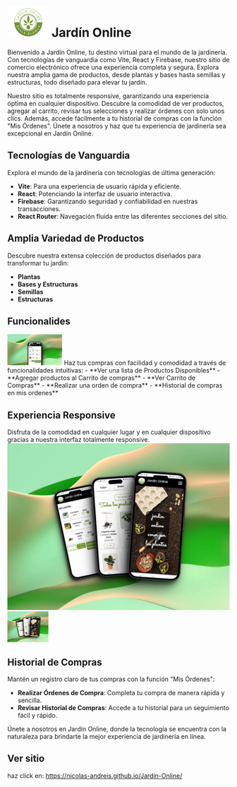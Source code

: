 # <img src="./src/imagenes/logo/logo.png" alt="Logo de planta"  height="70"> Jardín Online 

Bienvenido a Jardín Online, tu destino virtual para el mundo de la jardinería. Con tecnologías de vanguardia como Vite, React y Firebase, nuestro sitio de comercio electrónico ofrece una experiencia completa y segura. Explora nuestra amplia gama de productos, desde plantas y bases hasta semillas y estructuras, todo diseñado para elevar tu jardín.

Nuestro sitio es totalmente responsive, garantizando una experiencia óptima en cualquier dispositivo. Descubre la comodidad de ver productos, agregar al carrito, revisar tus selecciones y realizar órdenes con solo unos clics. Además, accede fácilmente a tu historial de compras con la función "Mis Órdenes". Únete a nosotros y haz que tu experiencia de jardinería sea excepcional en Jardín Online.


## Tecnologías de Vanguardia
Explora el mundo de la jardinería con tecnologías de última generación:
- **Vite**: Para una experiencia de usuario rápida y eficiente.
- **React**: Potenciando la interfaz de usuario interactiva.
- **Firebase**: Garantizando seguridad y confiabilidad en nuestras transacciones.
- **React Router**: Navegación fluida entre las diferentes secciones del sitio.

## Amplia Variedad de Productos
Descubre nuestra extensa colección de productos diseñados para transformar tu jardín:
- **Plantas**
- **Bases y Estructuras**
- **Semillas**
- **Estructuras**


## Funcionalides
<img src="./src/imagenes/readme/micarrito.png" alt="mi carrito"  height="70">
Haz tus compras con facilidad y comodidad a través de funcionalidades intuitivas:
- **Ver una lista de Productos Disponibles**
- **Agregar productos al Carrito de compras**
- **Ver Carrito de Compras**
- **Realizar una orden de compra**
- **Historial de compras en mis ordenes**


  
## Experiencia Responsive
Disfruta de la comodidad en cualquier lugar y en cualquier dispositivo gracias a nuestra interfaz totalmente responsive.
![full responsive](./src/imagenes/readme/jardin-online.png)
<img src="./src/imagenes/readme/jardin-online.png" alt="mi carrito"  height="70">

## Historial de Compras
Mantén un registro claro de tus compras con la función "Mis Órdenes":
- **Realizar Órdenes de Compra**: Completa tu compra de manera rápida y sencilla.
- **Revisar Historial de Compras**: Accede a tu historial para un seguimiento fácil y rápido.

Únete a nosotros en Jardín Online, donde la tecnología se encuentra con la naturaleza para brindarte la mejor experiencia de jardinería en línea.


## Ver sitio
haz click en:
 https://nicolas-andreis.github.io/Jardin-Online/